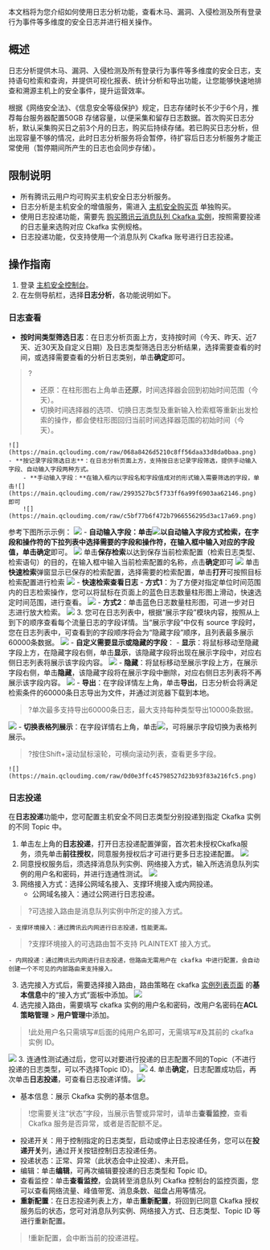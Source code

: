 
本文档将为您介绍如何使用日志分析功能，查看木马、漏洞、入侵检测及所有登录行为事件等多维度的安全日志并进行相关操作。

## 概述
日志分析提供木马、漏洞、入侵检测及所有登录行为事件等多维度的安全日志，支持语句检索和查询，并提供可视化报表、统计分析和导出功能，让您能够快速地排查和溯源主机上的安全事件，提升运营效率。

根据《网络安全法》、《信息安全等级保护》规定，日志存储时长不少于6个月，推荐每台服务器配置50GB 存储容量，以便采集和留存日志数据。首次购买日志分析，默认采集购买日之前3个月的日志，购买后持续存储。若已购买日志分析，但出现容量不够的情况，此时日志分析服务将会暂停，待扩容后日志分析服务才能正常使用（暂停期间所产生的日志也会同步存储）。

## 限制说明
- 所有腾讯云用户均可购买主机安全日志分析服务。
- 日志分析是主机安全的增值服务，需进入 [主机安全购买页](https://buy.cloud.tencent.com/yunjing?mode=prepay) 单独购买。
- 使用日志投递功能，需要先 [购买腾讯云消息队列 Ckafka 实例](https://console.cloud.tencent.com/ckafka/index?rid=1)，按照需要投递的日志量来选购对应 Ckafka 实例规格。
- 日志投递功能，仅支持使用一个消息队列 Ckafka 账号进行日志投递。

## 操作指南
1. 登录 [主机安全控制台](https://console.cloud.tencent.com/cwp/search)。
2. 在左侧导航栏，选择**日志分析**，各功能说明如下。

### 日志查看

- **按时间类型筛选日志**：在日志分析页面上方，支持按时间（今天、昨天、近7天、近30天及自定义日期）及日志类型筛选日志分析结果，选择需要查看的时间，或选择需要查看的分析日志类别，单击**确定**即可。
>?
>- 还原：在柱形图右上角单击**还原**，时间选择器会回到初始时间范围（今天）。
>- 切换时间选择器的选项、切换日志类型及重新输入检索框等重新出发检索的操作，都会使柱形图回归当前时间选择器范围的初始时间（今天）。
>
	![](https://main.qcloudimg.com/raw/068a8426d5210c8ff56daa33d8da0baa.png)
	- **按记录字段筛选日志**：在日志分析页面上方，支持按日志记录字段筛选，提供手动输入字段、自动输入字段两种方式。
		- **手动输入字段：**在输入框内以字段名和字段值成对的形式输入需要筛选的字段，单击![](https://main.qcloudimg.com/raw/2993527bc5f733ff6a99f6903aa62146.png)即可
		![](https://main.qcloudimg.com/raw/c5bf77b6f472b7966556295d3ac17a69.png)
参考下图所示示例：
![](https://main.qcloudimg.com/raw/ed69ed5d38e95e1c295722f18f792edd.svg)
		- **自动输入字段：**单击![](https://main.qcloudimg.com/raw/92befc21a12c5a081f6472dca52d006a.png)以自动输入字段方式检索，在字段和操作符的下拉列表中选择需要的字段和操作符，在输入框中输入对应的字段值，单击**确定**即可。
		![](https://main.qcloudimg.com/raw/1f72be330789a8e0411a6b65b2fbe7c9.png)
单击**保存检索**以达到保存当前检索配置（检索日志类型、检索语句）的目的，在输入框中输入当前检索配置的名称，点击**确定**即可
![](https://main.qcloudimg.com/raw/f46c1aa064f89ce4dd022181e1a93ea9.png)
单击**快速检索**弹窗显示已保存的检索配置，选择需要的检索配置，单击**打开**可按照目标检索配置进行检索
![](https://main.qcloudimg.com/raw/4f6b0af2afd3d2fd054594f6c9e9ff1f.png)
	- **快速检索查看日志**
		- **方式1**：为了方便对指定单位时间范围内的日志检索操作，您可以将鼠标在页面上的蓝色日志数量柱形图上滑动，快速选定时间范围，进行查看。
		![](https://main.qcloudimg.com/raw/12e7f4c9d59d997761b75bf2d1e0e7c3.png)
		- **方式2**：单击蓝色日志数量柱形图，可进一步对日志进行放大检索。
	![](https://main.qcloudimg.com/raw/0b688fc98475ef7cd28fdaa5a2dd8440.png)
3. 您可在日志列表中，根据“展示字段”模块内容，按照从上到下的顺序查看每个流量日志的字段详情。当“展示字段”中仅有 source 字段时，您在日志列表中，可查看到的字段顺序将会为“隐藏字段”顺序，且列表最多展示60000条数据。
![](https://main.qcloudimg.com/raw/dac997db5dd39f1d4214b33cc1e04d3a.png)
	- **自定义需要显示或隐藏的字段**：
		- **显示**：将鼠标移动至隐藏字段上方，在隐藏字段右侧，单击**显示**，该隐藏字段将出现在展示字段中，对应右侧日志列表将展示该字段内容。
![](https://main.qcloudimg.com/raw/44544b5fee5559a1810249595c9e9e50.png)
		- **隐藏**：将鼠标移动至展示字段上方，在展示字段右侧，单击**隐藏**，该隐藏字段将在展示字段中删除，对应右侧日志列表将不再展示该字段内容。
	![](https://main.qcloudimg.com/raw/add5d3b426f72478aae481843b4f4b65.png)
	- **导出**：在字段详情左上角，单击**导出**，日志分析会将满足检索条件的60000条日志导出为文件，并通过浏览器下载到本地。
>?单次最多支持导出60000条日志，最大支持每种类型导出10000条数据。
>
![](https://main.qcloudimg.com/raw/28cb5b6975d67f3ff2c704505b94d43b.png)
	- **切换表格列展示**：在字段详情右上角，单击<img src="https://main.qcloudimg.com/raw/52be828aba65473271e17be7e7f975a5.png" style="margin:0;">，可将展示字段切换为表格列展示。
>?按住Shift+滚动鼠标滚轮，可横向滚动列表，查看更多字段。
>
	![](https://main.qcloudimg.com/raw/0d0e3ffc45798527d23b93f83a216fc5.png)
	
### 日志投递
在**日志投递**功能中，您可配置主机安全不同日志类型分别投递到指定 Ckafka 实例的不同 Topic 中。

1. 单击左上角的**日志投递**，打开日志投递配置弹窗，首次若未授权Ckafka服务，须先单击**前往授权**，同意服务授权后才可进行更多日志投递配置。
![](https://qcloudimg.tencent-cloud.cn/raw/9bd8d7ad6b7bf044ccf8cfab015bbc19.png)
2. 同意授权服务后，须选择消息队列实例、网络接入方式，输入所选消息队列实例的用户名和密码，并进行连通性测试。
![](https://qcloudimg.tencent-cloud.cn/raw/31f996338fb807928e61aee36fb3d811.jpg)
 1. 网络接入方式：选择公网域名接入、支撑环境接入或内网投递。
    - 公网域名接入：通过公网进行日志投递。
>?可选接入路由是消息队列实例中所定的接入方式。
>
    - 支撑环境接入：通过腾讯云内网进行日志投递，性能更高。
>?支撑环境接入的可选路由暂不支持 PLAINTEXT 接入方式。
>
    - 内网投递：通过腾讯云内网进行日志投递，但路由无需用户在 ckafka 中进行配置，会自动创建一个不可见的内部路由来支持接入。
 3. 选完接入方式后，需要选择接入路由，路由策略在 ckafka [实例列表页面](https://console.cloud.tencent.com/ckafka/index?rid=1) 的**基本信息**中的“接入方式”面板中添加。
 ![](https://qcloudimg.tencent-cloud.cn/raw/85591af96c5496a9236680efbc9dbc93.jpg)
 4. 选完接入路由，需要填写 ckafka 实例的用户名和密码，改用户名密码在**ACL 策略管理** > **用户管理**中添加。
 >!此处用户名只需填写#后面的纯用户名即可，无需填写#及其前的 ckafka 实例 ID。
 >
![](https://qcloudimg.tencent-cloud.cn/raw/d35f9166acc35fc5c2cb77f7a6d6dbf1.jpg)
3. 连通性测试通过后，您可以对要进行投递的日志配置不同的Topic（不进行投递的日志类型，可以不选择Topic ID）。
![](https://qcloudimg.tencent-cloud.cn/raw/c550ee986ab29c3fee7579f2b04b875b.png)
4. 单击**确定**，日志配置成功后，再次单击**日志投递**，可查看日志投递详情。
![](https://qcloudimg.tencent-cloud.cn/raw/43533dd148ffb7aba94dcb8ec688b254.png)
 - 基本信息：展示 Ckafka 实例的基本信息。
>!您需要关注“状态”字段，当展示告警或异常时，请单击**查看监控**，查看 Ckafka 服务是否异常，或者是否配额不足。
>
 - 投递开关：用于控制指定的日志类型，启动或停止日志投递任务，您可以在**投递开关**列，通过开关按钮控制日志投递任务。
 - 投递状态：正常、异常（此状态会中止投递）、未开启。
 - 编辑：单击**编辑**，可再次编辑要投递的日志类型和 Topic ID。
 - 查看监控：单击**查看监控**，会跳转至消息队列 Ckafka 控制台的监控页面，您可以查看网络流量、峰值带宽、消息条数、磁盘占用等情况。
 - **重新配置**：在日志投递列表上方，单击**重新配置**，将回到已同意 Ckafka 授权服务后的状态，您可对消息队列实例、网络接入方式、日志类型、Topic ID 等进行重新配置。
>!重新配置，会中断当前的投递进程。
